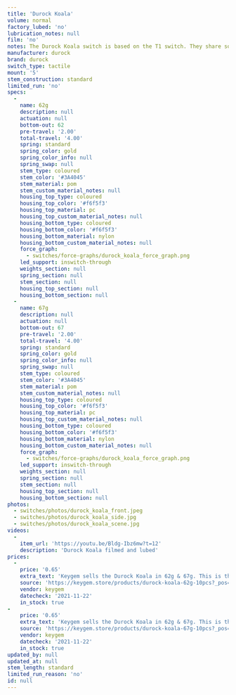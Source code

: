 ```yaml
---
title: 'Durock Koala'
volume: normal
factory_lubed: 'no'
lubrication_notes: null
film: 'no'
notes: The Durock Koala switch is based on the T1 switch. They share sound and feel.
manufacturer: durock
brand: durock
switch_type: tactile
mount: '5'
stem_construction: standard
limited_run: 'no'
specs:
  -
    name: 62g
    description: null
    actuation: null
    bottom-out: 62
    pre-travel: '2.00'
    total-travel: '4.00'
    spring: standard
    spring_color: gold
    spring_color_info: null
    spring_swap: null
    stem_type: coloured
    stem_color: '#3A4045'
    stem_material: pom
    stem_custom_material_notes: null
    housing_top_type: coloured
    housing_top_color: '#f6f5f3'
    housing_top_material: pc
    housing_top_custom_material_notes: null
    housing_bottom_type: coloured
    housing_bottom_color: '#f6f5f3'
    housing_bottom_material: nylon
    housing_bottom_custom_material_notes: null
    force_graph:
      - switches/force-graphs/durock_koala_force_graph.png
    led_support: inswitch-through
    weights_section: null
    spring_section: null
    stem_section: null
    housing_top_section: null
    housing_bottom_section: null
  -
    name: 67g
    description: null
    actuation: null
    bottom-out: 67
    pre-travel: '2.00'
    total-travel: '4.00'
    spring: standard
    spring_color: gold
    spring_color_info: null
    spring_swap: null
    stem_type: coloured
    stem_color: '#3A4045'
    stem_material: pom
    stem_custom_material_notes: null
    housing_top_type: coloured
    housing_top_color: '#f6f5f3'
    housing_top_material: pc
    housing_top_custom_material_notes: null
    housing_bottom_type: coloured
    housing_bottom_color: '#f6f5f3'
    housing_bottom_material: nylon
    housing_bottom_custom_material_notes: null
    force_graph:
      - switches/force-graphs/durock_koala_force_graph.png
    led_support: inswitch-through
    weights_section: null
    spring_section: null
    stem_section: null
    housing_top_section: null
    housing_bottom_section: null
photos:
  - switches/photos/durock_koala_front.jpeg
  - switches/photos/durock_koala_side.jpg
  - switches/photos/durock_koala_scene.jpg
videos:
  -
    item_url: 'https://youtu.be/Bldg-Ibz6mw?t=12'
    description: 'Durock Koala filmed and lubed'
prices:
  -
    price: '0.65'
    extra_text: 'Keygem sells the Durock Koala in 62g & 67g. This is the 62g version.'
    source: 'https://keygem.store/products/durock-koala-62g-10pcs?_pos=2&_sid=d6935255f'
    vendor: keygem
    datecheck: '2021-11-22'
    in_stock: true
-
    price: '0.65'
    extra_text: 'Keygem sells the Durock Koala in 62g & 67g. This is the 67g version.'
    source: 'https://keygem.store/products/durock-koala-67g-10pcs?_pos=1&_sid=d6935255f'
    vendor: keygem
    datecheck: '2021-11-22'
    in_stock: true
updated_by: null
updated_at: null
stem_length: standard
limited_run_reason: 'no'
id: null
---
```

